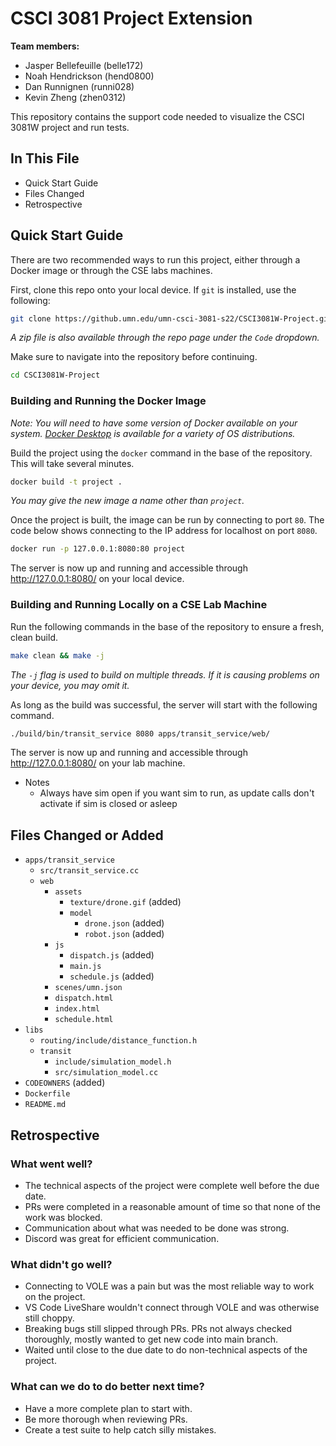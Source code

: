 # CSCI 3081 Project Extension

**Team members:**

-  Jasper Bellefeuille (belle172)
-  Noah Hendrickson (hend0800)
-  Dan Runnignen (runni028)
-  Kevin Zheng (zhen0312)

<!-- Edit this? -->

This repository contains the support code needed to visualize the CSCI 3081W project and run tests.

## In This File

-  Quick Start Guide
-  Files Changed
-  Retrospective

## Quick Start Guide

There are two recommended ways to run this project, either through a Docker image or through the CSE labs machines.

First, clone this repo onto your local device. If `git` is installed, use the following:

```bash
git clone https://github.umn.edu/umn-csci-3081-s22/CSCI3081W-Project.git
```

_A zip file is also available through the repo page under the `Code` dropdown._

Make sure to navigate into the repository before continuing.

```bash
cd CSCI3081W-Project
```

### Building and Running the Docker Image

_Note: You will need to have some version of Docker available on your system. [Docker Desktop](https://www.docker.com/products/docker-desktop/) is available for a variety of OS distributions._

Build the project using the `docker` command in the base of the repository. This will take several minutes.

```bash
docker build -t project .
```

_You may give the new image a name other than `project`._

Once the project is built, the image can be run by connecting to port `80`. The code below shows connecting to the IP address for localhost on port `8080`.

```bash
docker run -p 127.0.0.1:8080:80 project
```

The server is now up and running and accessible through http://127.0.0.1:8080/ on your local device.

### Building and Running Locally on a CSE Lab Machine

Run the following commands in the base of the repository to ensure a fresh, clean build.

```bash
make clean && make -j
```

_The `-j` flag is used to build on multiple threads. If it is causing problems on your device, you may omit it._

As long as the build was successful, the server will start with the following command.

```bash
./build/bin/transit_service 8080 apps/transit_service/web/
```

The server is now up and running and accessible through http://127.0.0.1:8080/ on your lab machine.

-  Notes
   -  Always have sim open if you want sim to run, as update calls don't activate if sim is closed or asleep

## Files Changed or Added

-  `apps/transit_service`
   -  `src/transit_service.cc`
   -  `web`
      -  `assets`
         -  `texture/drone.gif` (added)
         -  `model`
            -  `drone.json` (added)
            -  `robot.json` (added)
      -  `js`
         -  `dispatch.js` (added)
         -  `main.js`
         -  `schedule.js` (added)
      -  `scenes/umn.json`
      -  `dispatch.html`
      -  `index.html`
      -  `schedule.html`
-  `libs`
   -  `routing/include/distance_function.h`
   -  `transit`
      -  `include/simulation_model.h`
      -  `src/simulation_model.cc`
-  `CODEOWNERS` (added)
-  `Dockerfile`
-  `README.md`

## Retrospective

### What went well?

-  The technical aspects of the project were complete well before the due date.
-  PRs were completed in a reasonable amount of time so that none of the work was blocked.
-  Communication about what was needed to be done was strong.
-  Discord was great for efficient communication.

### What didn't go well?

-  Connecting to VOLE was a pain but was the most reliable way to work on the project.
-  VS Code LiveShare wouldn't connect through VOLE and was otherwise still choppy.
-  Breaking bugs still slipped through PRs. PRs not always checked thoroughly, mostly wanted to get new code into main branch.
-  Waited until close to the due date to do non-technical aspects of the project.

### What can we do to do better next time?

-  Have a more complete plan to start with.
-  Be more thorough when reviewing PRs.
-  Create a test suite to help catch silly mistakes.

<!-- ## What is in this repo?

-  `README.md` (you are reading this!) which contains files and sprint retrospective.
-  `.gitignore`
-  `src` folder, which contains:
   -  `main.cc`
   -  `web_app.h` and `web_app.cc`
-  `test` folder, which contains:
   -  `example_test.cc` to get you started
-  `web` folder, which contains:
   -  The javascript visualization code -->
